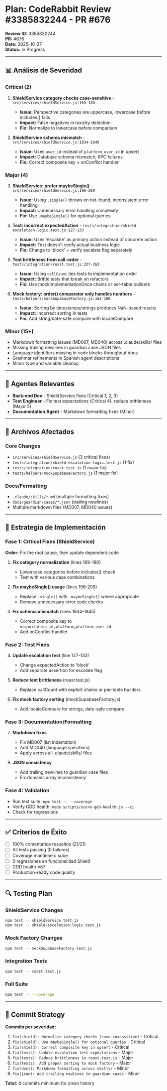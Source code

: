 # Plan: CodeRabbit Review #3385832244 - PR #676

**Review ID:** 3385832244  
**PR:** #676  
**Date:** 2025-10-27  
**Status:** In Progress  

---

## 📊 Análisis de Severidad

### Critical (2)
1. **ShieldService category checks case-sensitive** - `src/services/shieldService.js:169-180`
   - **Issue:** Perspective categories are uppercase, lowercase before includes() fails
   - **Impact:** False negatives in toxicity detection
   - **Fix:** Normalize to lowercase before comparison

2. **ShieldService schema mismatch** - `src/services/shieldService.js:1834-1845`
   - **Issue:** Uses `user_id` instead of `platform_user_id` in upsert
   - **Impact:** Database schema mismatch, RPC failures
   - **Fix:** Correct composite key + onConflict handler

### Major (4)
3. **ShieldService: prefer maybeSingle()** - `src/services/shieldService.js:196-209`
   - **Issue:** Using `.single()` throws on not-found, inconsistent error handling
   - **Impact:** Unnecessary error handling complexity
   - **Fix:** Use `.maybeSingle()` for optional queries

4. **Test: incorrect expectedAction** - `tests/integration/shield-escalation-logic.test.js:127-133`
   - **Issue:** Uses 'escalate' as primary action instead of concrete action
   - **Impact:** Test doesn't verify actual business logic
   - **Fix:** Change to 'block' + verify escalate flag separately

5. **Test brittleness from call-order** - `tests/integration/roast.test.js:227-263`
   - **Issue:** Using `callCount` ties tests to implementation order
   - **Impact:** Brittle tests that break on refactors
   - **Fix:** Use mockImplementationOnce chains or per-table builders

6. **Mock factory: order() comparator only handles numbers** - `tests/helpers/mockSupabaseFactory.js:162-188`
   - **Issue:** Sorting by timestamps/strings produces NaN-based results
   - **Impact:** Incorrect sorting in tests
   - **Fix:** Add string/date-safe compare with localeCompare

### Minor (15+)
- Markdown formatting issues (MD007, MD040) across .claude/skills/ files
- Missing trailing newlines in guardian case JSON files
- Language identifiers missing in code blocks throughout docs
- Grammar refinements in Spanish agent descriptions
- Minor type and variable cleanup

---

## 🎯 Agentes Relevantes

- **Back-end Dev** - ShieldService fixes (Critical 1, 2, 3)
- **Test Engineer** - Fix test expectations (Critical 4), reduce brittleness (Major 5)
- **Documentation Agent** - Markdown formatting fixes (Minor)

---

## 📁 Archivos Afectados

### Core Changes
- `src/services/shieldService.js` (3 critical fixes)
- `tests/integration/shield-escalation-logic.test.js` (1 fix)
- `tests/integration/roast.test.js` (1 major fix)
- `tests/helpers/mockSupabaseFactory.js` (1 major fix)

### Docs/Formatting
- `.claude/skills/*.md` (multiple formatting fixes)
- `docs/guardian/cases/*.json` (trailing newlines)
- Multiple markdown files (MD007, MD040 issues)

---

## 🔧 Estrategia de Implementación

### Fase 1: Critical Fixes (ShieldService)
**Order:** Fix the root cause, then update dependent code

1. **Fix category normalization** (lines 169-180)
   - Lowercase categories before includes() check
   - Test with various case combinations

2. **Fix maybeSingle() usage** (lines 196-209)
   - Replace `.single()` with `.maybeSingle()` where appropriate
   - Remove unnecessary error code checks

3. **Fix schema mismatch** (lines 1834-1845)
   - Correct composite key to `organization_id,platform,platform_user_id`
   - Add onConflict handler

### Fase 2: Test Fixes
4. **Update escalation test** (line 127-133)
   - Change expectedAction to 'block'
   - Add separate assertion for escalate flag

5. **Reduce test brittleness** (roast.test.js)
   - Replace callCount with explicit chains or per-table builders

6. **Fix mock factory sorting** (mockSupabaseFactory.js)
   - Add localeCompare for strings, date-safe compare

### Fase 3: Documentation/Formatting
7. **Markdown fixes**
   - Fix MD007 (list indentation)
   - Add MD040 (language specifiers)
   - Apply across all .claude/skills/ files

8. **JSON consistency**
   - Add trailing newlines to guardian case files
   - Fix domains array inconsistency

### Fase 4: Validation
- Run test suite: `npm test -- --coverage`
- Verify GDD health: `node scripts/score-gdd-health.js --ci`
- Check for regressions

---

## ✅ Criterios de Éxito

- [ ] 100% comentarios resueltos (21/21)
- [ ] All tests passing (0 failures)
- [ ] Coverage mantiene o sube
- [ ] 0 regresiones en funcionalidad Shield
- [ ] GDD health ≥87
- [ ] Production-ready code quality

---

## 🔍 Testing Plan

### ShieldService Changes
```bash
npm test -- shieldService.test.js
npm test -- shield-escalation-logic.test.js
```

### Mock Factory Changes
```bash
npm test -- mockSupabaseFactory.test.js
```

### Integration Tests
```bash
npm test -- roast.test.js
```

### Full Suite
```bash
npm test -- --coverage
```

---

## 📝 Commit Strategy

**Commits por severidad:**
1. `fix(shield): Normalize category checks (case-insensitive)` - Critical
2. `fix(shield): Use maybeSingle() for optional queries` - Critical  
3. `fix(shield): Correct composite key in upsert` - Critical
4. `fix(tests): Update escalation test expectations` - Major
5. `fix(tests): Reduce brittleness in roast.test.js` - Major
6. `fix(tests): Add proper sorting to mock factory` - Major
7. `fix(docs): Markdown formatting across skills/` - Minor
8. `fix(json): Add trailing newlines to guardian cases` - Minor

**Total:** 8 commits minimum for clean history

